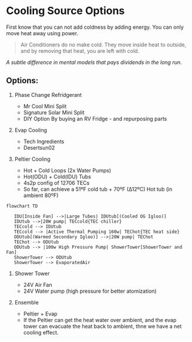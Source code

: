 Cooling Source Options
===============

First know that you can not add coldness by adding energy.
You can only move heat away using power.

> Air Conditioners do no make cold. They move inside heat to outside, and by removing that heat, you are left with cold.

_A subtle difference in mental models that pays dividends in the long run._

## Options:

1. Phase Change Refridgerant
   - Mr Cool Mini Split
   - Signature Solar Mini Split
   - DIY Option By buying an RV Fridge - and repurposing parts

1. Evap Cooling
   - Tech Ingredients
   - Desertsun02

1. Peltier Cooling
   - Hot + Cold Loops (2x Water Pumps)
   - Hot(ODU) + Cold(IDU) Tubs
   - 4s2p config of 12706 TECs
   - So far, can achieve a 51ºF cold tub + 70ºF (∆12ºC) Hot tub (in ambient 80ºF)

```mermaid
flowchart TD

   IDU[Inside Fan] -->|Large Tubes| IDUtub[(Cooled OG Igloo)]
   IDUtub -->|20W pump| TECcold{TEC chiller}
   TECcold --> IDUtub
   TECcold --> |Active Thermal Pumping 160w| TEChot{TEC heat side}
   ODUtub[(Warmed Secondary Igloo)] -->|20W pump| TEChot
   TEChot --> ODUtub
   ODUtub --> |100w High Pressure Pump| ShowerTower[ShowerTower and Fan]
   ShowerTower --> ODUtub
   ShowerTower --> EvaporatedAir
```
<!-- 

 -->


1. Shower Tower
   - 24V Air Fan
   - 24V Water pump (high pressure for better atomization)

1. Ensemble
   - Peltier + Evap
   - If the Peltier can get the heat water over ambient, and the evap tower can evacuate the heat back to ambient, thne we have a net cooling effect.